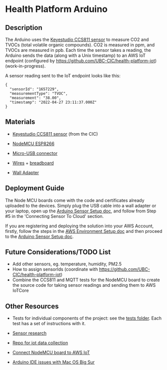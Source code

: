 # Health Platform Arduino

## Description
The Arduino uses the [Keyestudio CCS811 sensor](https://wiki.keyestudio.com/KS0457_keyestudio_CCS811_Carbon_Dioxide_Air_Quality_Sensor) to measure CO2 and TVOCs (total volatile organic compounds).  CO2 is measured in ppm, and TVOCs are measured in ppb.  Each time the sensor takes a reading, the Arduino sends the data (along with a Unix timestamp) to an AWS IoT endpoint (configured by https://github.com/UBC-CIC/health-platform-iot) (work-in-progress).

A sensor reading sent to the IoT endpoint looks like this:
```
{
  "sensorId": "1657229",
  "measurementType": "TVOC",
  "measurement": "38.00",
  "timestamp": "2022-04-27 23:11:37.000Z"
}
```

## Materials
* [Keyestudio CCS811 sensor](https://wiki.keyestudio.com/KS0457_keyestudio_CCS811_Carbon_Dioxide_Air_Quality_Sensor) (from the CIC)

* [NodeMCU ESP8266](https://www.amazon.ca/KeeYees-Internet-Development-Wireless-Compatible/dp/B07HF44GBT)
* [Micro-USB connector](https://www.amazon.ca/%E3%80%906-6Feet%E3%80%91USB-Android-Charger-Motorola-Smartphones/dp/B099K78GW4/ref=sr_1_5?keywords=micro+usb+cable&qid=1651254543&sprefix=micro+usb+%2Caps%2C120&sr=8-5)
* [Wires](https://www.amazon.ca/breadboard-Breadboard-Protoboard-Solderless-Electronic/dp/B07YQ1XBC1/ref=sr_1_7?crid=26OAVGTALK5WT&keywords=small+breadboard+wires&qid=1651254615&sprefix=small+breaboard+wire%2Caps%2C111&sr=8-7) + [breadboard](https://www.amazon.ca/BusBoard-Prototype-Systems-Solderless-BreadBoard/dp/B00M2CK0JA/ref=sr_1_8?keywords=breadboard&qid=1651254657&sprefix=breadb%2Caps%2C128&sr=8-8)

* [Wall Adapter](https://www.amazon.ca/Charger-LUOATIP-Adapter-Charging-Replacement/dp/B07TK6MPNB/ref=sr_1_1_sspa?crid=31ENFA5R6MP8Z&keywords=wall+adapter+usb&qid=1651255327&sprefix=wall+adapte%2Caps%2C5225&sr=8-1-spons&psc=1&spLa=ZW5jcnlwdGVkUXVhbGlmaWVyPUEyREdINkVINU5JWVMwJmVuY3J5cHRlZElkPUEwNTg2MjYwMlRaRk0yTk5OMjYxNiZlbmNyeXB0ZWRBZElkPUEwNDYzNDMzUzcwRlpYRjAzSVEmd2lkZ2V0TmFtZT1zcF9hdGYmYWN0aW9uPWNsaWNrUmVkaXJlY3QmZG9Ob3RMb2dDbGljaz10cnVl) 

## Deployment Guide
The Node MCU boards come with the code and certificates already uploaded to the devices. Simply plug the USB cable into a wall adapter or your laptop, open up the [Arduino Sensor Setup doc](./docs/arduino_sensor_setup.md), and follow from Step #5 in the 'Connecting Sensor To Cloud' section.  

If you are registering and deploying the solution into your AWS Account, firstly, follow the steps in the [AWS Environment Setup doc](./docs/aws_environment_setup.md) and
then proceed to the [Arduino Sensor Setup doc](./docs/arduino_sensor_setup.md).

## Future Considerations/TODO List
* Add other sensors, eg. temperature, humidity, PM2.5
* How to assign sensorIds (coordinate with https://github.com/UBC-CIC/health-platform-iot)
* Combine the CCS811 and MQTT tests for the NodeMCU board to create the source code for taking sensor readings and sending them to AWS IoTCore

## Other Resources
* Tests for individual components of the project: see the [tests folder](./tests).  Each test has a set of instructions with it.
* [Sensor research](./docs/sensor_research.md)

* [Repo for iot data collection](https://github.com/UBC-CIC/health-platform-iot)

* [Connect NodeMCU board to AWS IoT](https://medium.com/@jgillard/marrying-esp8266-aws-iot-69f1ab219c2)

* [Arduino IDE issues with Mac OS Big Sur](https://www.esp8266.com/viewtopic.php?f=32&t=21692&start=4)
